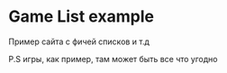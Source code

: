 # Game List example
 
Пример сайта с фичей списков и т.д

P.S игры, как пример, там может быть все что угодно
